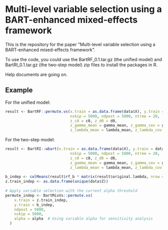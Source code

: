 Multi-level variable selection using a BART-enhanced mixed-effects framework
================================================================================

This is the repository for the paper "Multi-level variable selection using a BART-enhanced mixed-effects framework".

To use the code, you could use the BartRF_0.1.tar.gz (the unified model) and BartRI_0.1.tar.gz (the two-step model) zip files to install the packages in R.

Help documents are going on.

## Example

For the unified model:

```r
result <- BartRF::permute.vs(x.train = as.data.frame(data$X), y.train = data$y, z.train = as.data.frame(data$Z), id = data$id, nreps = 10, npermute = 100,
                             nskip = 5000, ndpost = 5000, ntree = 20,
                             z_c0 = c0, z_d0 = d0,
                             z_gamma_mean = gamma_mean, z_gamma_cov = gamma_cov,
                             z_lambda_mean = lambda_mean, z_lambda_cov = lambda_cov, z_alpha = z_alpha, z_beta = z_beta)
```

For the two-step model: 

```r
result <- BartRI::wbart(x.train = as.data.frame(data$X), y.train = data$y, z.train = as.data.frame(random_intercept), id = data$id, nreps = 10, npermute = 100,
                             nskip = 5000, ndpost = 5000, ntree = 20,
                             z_c0 = c0, z_d0 = d0,
                             z_gamma_mean = gamma_mean, z_gamma_cov = gamma_cov,
                             z_lambda_mean = lambda_mean, z_lambda_cov = lambda_cov, z_alpha = z_alpha, z_beta = z_beta)
                             
b_indep <- colMeans(result$rf_b * matrix(result$original.lambda, nrow = 5000, ncol = cluster_number))
z.train_indep <- as.data.frame(unique(data$Z))
  
# Apply variable selection with the current alpha threshold
permute_indep <- BartMixVs::permute.vs(
    x.train = z.train_indep, 
    y.train = b_indep, 
    ndpost = 5000, 
    nskip = 5000,
    alpha = alpha  # Using variable alpha for sensitivity analysis
  )
```